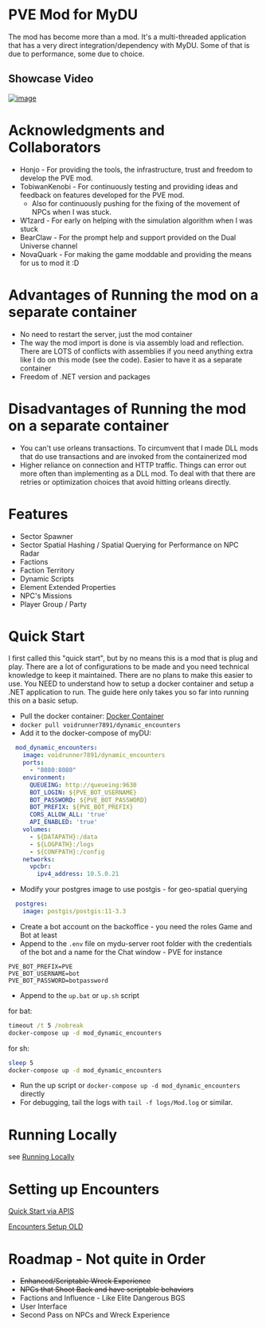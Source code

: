 ﻿# PVE Mod for MyDU

The mod has become more than a mod. 
It's a multi-threaded application that has a very direct integration/dependency with MyDU. 
Some of that is due to performance, some due to choice.

## Showcase Video

[![image](https://github.com/user-attachments/assets/8d5a4b86-d3a2-4319-b715-9a5608dbb6bc)](https://www.youtube.com/watch?v=vlXTiFBxXbk)

# Acknowledgments and Collaborators

* Honjo - For providing the tools, the infrastructure, trust and freedom to develop the PVE mod.
* TobiwanKenobi - For continuously testing and providing ideas and feedback on features developed for the PVE mod. 
  * Also for continuously pushing for the fixing of the movement of NPCs when I was stuck. 
* W1zard - For early on helping with the simulation algorithm when I was stuck
* BearClaw - For the prompt help and support provided on the Dual Universe channel
* NovaQuark - For making the game moddable and providing the means for us to mod it :D

# Advantages of Running the mod on a separate container

* No need to restart the server, just the mod container
* The way the mod import is done is via assembly load and reflection. There are LOTS of conflicts with assemblies if you need anything extra like I do on this mode (see the code). Easier to have it as a separate container
* Freedom of .NET version and packages

# Disadvantages of Running the mod on a separate container

* You can't use orleans transactions. To circumvent that I made DLL mods that do use transactions and are invoked from the containerized mod
* Higher reliance on connection and HTTP traffic. Things can error out more often than implementing as a DLL mod. To deal with that there are retries or optimization choices that avoid hitting orleans directly.

# Features

* Sector Spawner
* Sector Spatial Hashing / Spatial Querying for Performance on NPC Radar
* Factions
* Faction Territory
* Dynamic Scripts
* Element Extended Properties
* NPC's Missions
* Player Group / Party

# Quick Start

I first called this "quick start", but by no means this is a mod that is plug and play. 
There are a lot of configurations to be made and you need technical knowledge to keep it maintained.
There are no plans to make this easier to use. You NEED to understand how to setup a docker container and setup a .NET application to run.
The guide here only takes you so far into running this on a basic setup.

* Pull the docker container: [Docker Container](https://hub.docker.com/repository/docker/voidrunner7891/dynamic_encounters/general)
* `docker pull voidrunner7891/dynamic_encounters`
* Add it to the docker-compose of myDU:
```yaml
  mod_dynamic_encounters:
    image: voidrunner7891/dynamic_encounters
    ports:
      - "8080:8080"
    environment:
      QUEUEING: http://queueing:9630
      BOT_LOGIN: ${PVE_BOT_USERNAME}
      BOT_PASSWORD: ${PVE_BOT_PASSWORD}
      BOT_PREFIX: ${PVE_BOT_PREFIX}
      CORS_ALLOW_ALL: 'true'
      API_ENABLED: 'true'
    volumes:
      - ${DATAPATH}:/data
      - ${LOGPATH}:/logs
      - ${CONFPATH}:/config
    networks:
      vpcbr:
        ipv4_address: 10.5.0.21
```
* Modify your postgres image to use postgis - for geo-spatial querying
```yaml
  postgres:
    image: postgis/postgis:11-3.3
```

* Create a bot account on the backoffice - you need the roles Game and Bot at least
* Append to the `.env` file on mydu-server root folder with the credentials of the bot and a name for the Chat window - PVE for instance

```env
PVE_BOT_PREFIX=PVE
PVE_BOT_USERNAME=bot
PVE_BOT_PASSWORD=botpassword
```

* Append to the `up.bat` or `up.sh` script

for bat:
```bat
timeout /t 5 /nobreak
docker-compose up -d mod_dynamic_encounters
```

for sh:
```sh
sleep 5
docker-compose up -d mod_dynamic_encounters
```

* Run the up script or `docker-compose up -d mod_dynamic_encounters` directly
* For debugging, tail the logs with `tail -f logs/Mod.log` or similar.

# Running Locally

see [Running Locally](Documentation/RunningLocally.md)

# Setting up Encounters

[Quick Start via APIS](Documentation/QuickStartApis.md)

[Encounters Setup OLD](Documentation/EncountersSetup.md)

# Roadmap - Not quite in Order

* ~~Enhanced/Scriptable Wreck Experience~~
* ~~NPCs that Shoot Back and have scriptable behaviors~~
* Factions and Influence - Like Elite Dangerous BGS
* User Interface
* Second Pass on NPCs and Wreck Experience

